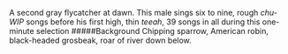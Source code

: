 A second gray flycatcher at dawn. This male sings six to nine, rough _chu-WIP_ songs before his first high, thin _teeah_, 39 songs in all during this one-minute selection
#####Background
Chipping sparrow, American robin, black-headed grosbeak, roar of river down below.
